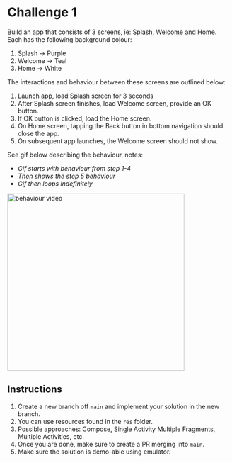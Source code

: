 # Challenge 1
Build an app that consists of 3 screens, ie: Splash, Welcome and Home. Each has the following background colour:
1. Splash -> Purple
1. Welcome -> Teal
1. Home -> White

The interactions and behaviour between these screens are outlined below:
1. Launch app, load Splash screen for 3 seconds
1. After Splash screen finishes, load Welcome screen, provide an OK button.
1. If OK button is clicked, load the Home screen.
1. On Home screen, tapping the Back button in bottom navigation should close the app.
1. On subsequent app launches, the Welcome screen should not show.

See gif below describing the behaviour, notes:
* *Gif starts with behaviour from step 1-4*
* *Then shows the step 5 behaviour*
* *Gif then loops indefinitely*

<img src="https://s9.gifyu.com/images/device-2021-09-03-113459.gif" alt="behaviour video" width="400"/>

## Instructions
1. Create a new branch off `main` and implement your solution in the new branch.
2. You can use resources found in the `res` folder.
3. Possible approaches: Compose, Single Activity Multiple Fragments, Multiple Activities, etc.
4. Once you are done, make sure to create a PR merging into `main`.
5. Make sure the solution is demo-able using emulator.